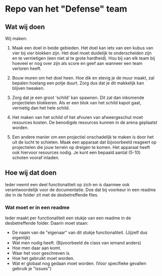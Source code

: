 # Repo van het "Defense" team
## Wat wij doen
Wij maken:
1. Maak een doel in beide gebieden. Het doel kan iets van een kubus van vier bij vier blokken zijn. Het doel moet duidelijk te onderscheiden zijn en te vernietigen (een niet al te grote hardheid). Hou bij van elk team bij hoeveel er nog over zijn als score en geef aan wanneer een team verloren heeft.

2. Bouw muren om het doel heen. Hoe dik en stevig je de muur maakt, zal bepalen hoelang een potje duurt. Zorg dus dat je dit makkelijk kan blijven tweaken.


3. Zorg dat je een groot 'schild' kan spawnen. Dit zal dan inkomende projectielen blokkeren. Als er een blok van het schild kapot gaat, vernietig dan het hele schild.


4. Het maken van het schild of het afvuren van afweergeschut moet resources kosten. De benodigde resources kunnen in de arena geplaatst worden.


5. Een andere manier om een projectiel onschadelijk te maken is door het uit de lucht te schieten. Maak een apparaat dat bijvoorbeeld reageert op projectielen die jouw terrein op dreigen te komen. Het apparaat heeft ook hiervoor resources nodig. Je kunt een bepaald aantal (5-10) schoten vooraf inladen.


## Hoe wij dat doen
Ieder neemt een deel functionaliteit op zich en is daarmee ook verantwoordelijk voor de documentatie.
Doe dat bij voorkeur in een readme die in de folder zit met de desbetreffende files.


### Wat moet er in een readme
Ieder maakt per functionaliteit een stukje van een readme in de desbetreffende folder.
Daarin moet staan:
- De naam van de "eigenaar" van dit stukje functionaliteit. (Jijzelf dus eigenlijk)
- Wat men nodig heeft. (Bijvoorbeeld de class van iemand anders)
- Hoe men daar aan komt.
- Waar het voor geschreven is.
- Hoe het gebruikt moet worden.
- Wat er globaal nog gedaan moet worden. (Voor specifieke gevallen gebruik je "issues")
